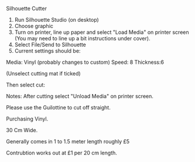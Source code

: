 Silhouette Cutter

1. Run Silhouette Studio (on desktop)
2. Choose graphic
3. Turn on printer, line up paper and select "Load Media" on printer screen (You may need to line up a bit instructions under cover).
4. Select File/Send to Silhouette
5. Current settings should be:

Media: Vinyl (probably changes to custom)
Speed: 8
Thickness:6

(Unselect cutting mat if ticked)

Then select cut:

Notes: After cutting select "Unload Media" on printer screen.

Please use the Guilottine to cut off straight.


Purchasing Vinyl.

30 Cm Wide.

Generally comes in 1 to 1.5 meter length roughly £5

Contrubtion works out at £1 per 20 cm length.